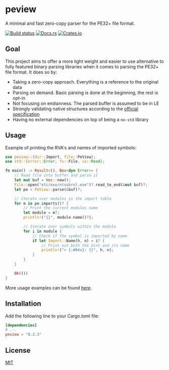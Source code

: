 # peview

A minimal and fast zero-copy parser for the PE32+ file format.

[![Build status](https://github.com/kedom1337/peview/workflows/ci/badge.svg)](https://github.com/kedom1337/peview/actions)
[![Docs.rs](https://img.shields.io/docsrs/peview)](https://docs.rs/peview/latest/peview)
[![Crates.io](https://img.shields.io/crates/v/peview.svg)](https://crates.io/crates/peview)

## Goal

This project aims to offer a more light weight and easier to use alternative to 
fully featured binary parsing libraries when it comes to parsing the PE32+ file format. It does so by:

- Taking a zero-copy approach. Everything is a reference to the original data
- Parsing on demand. Basic parsing is done at the beginning, the rest is opt-in
- Not focusing on endianness. The parsed buffer is assumed to be in LE
- Strongly validating native structures according to the [official specification](https://learn.microsoft.com/en-us/windows/win32/debug/pe-format)
- Having no external dependencies on top of being a `no-std` library

## Usage

Example of printing the RVA's and names of imported symbols:

```rust
use peview::{dir::Import, file::PeView};
use std::{error::Error, fs::File, io::Read};

fn main() -> Result<(), Box<dyn Error>> {
    // Read file into buffer and parse it
    let mut buf = Vec::new();
    File::open("etc/exe/ntoskrnl.exe")?.read_to_end(&mut buf)?;
    let pe = PeView::parse(&buf)?;

    // Iterate over modules in the import table
    for m in pe.imports()? {
        // Print the current modules name
        let module = m?;
        println!("{}", module.name()?);

        // Iterate over symbols within the module
        for i in module {
            // Check if the symbol is imported by name
            if let Import::Name(h, n) = i? {
                // Print out both the hint and its name
                println!("> {:#04x}: {}", h, n);
            }
        }
    }

    Ok(())
}
```
More usage examples can be found [here](https://github.com/kedom1337/peview/blob/master/tests/integration.rs).

## Installation

Add the following line to your Cargo.toml file:

```toml
[dependencies]
# ...
peview = "0.2.3"
```

## License

[MIT](https://choosealicense.com/licenses/mit/)
